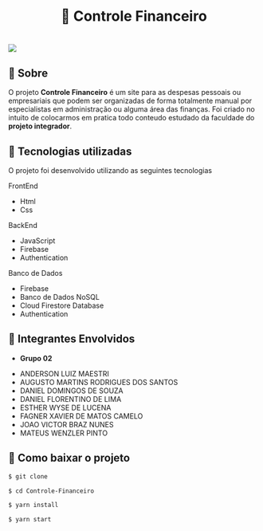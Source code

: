 <h1 align="center">
 🏦 Controle Financeiro
</h1>

<h1>
<img src="public/Video.gif">
</h1>

## 📂 Sobre

O projeto **Controle Financeiro** é um site para as despesas pessoais ou empresariais que podem ser organizadas de forma totalmente manual por especialistas em administração ou alguma área das finanças. Foi criado no intuito de colocarmos em pratica todo conteudo estudado da faculdade do **projeto integrador**.

## 🚀 Tecnologias utilizadas

O projeto foi desenvolvido utilizando as seguintes tecnologias

FrontEnd
- Html
- Css

BackEnd
- JavaScript
- Firebase
- Authentication

Banco de Dados
- Firebase
- Banco de Dados NoSQL
- Cloud Firestore Database
- Authentication

## 📁 Integrantes Envolvidos

* **Grupo 02**
- ANDERSON LUIZ MAESTRI
- AUGUSTO MARTINS RODRIGUES DOS SANTOS
- DANIEL DOMINGOS DE SOUZA
- DANIEL FLORENTINO DE LIMA
- ESTHER WYSE DE LUCENA
- FAGNER XAVIER DE MATOS CAMELO
- JOAO VICTOR BRAZ NUNES
- MATEUS WENZLER PINTO

## 📁 Como baixar o projeto

 ```bash
$ git clone 

$ cd Controle-Financeiro

$ yarn install

$ yarn start
 ```
